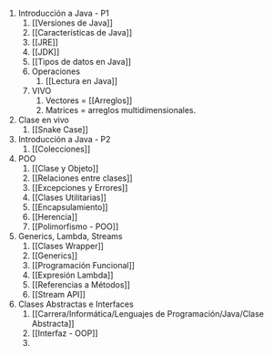 1. Introducción a Java - P1 
	1. [[Versiones de Java]]
	2. [[Características de Java]]
	3. [[JRE]]
	4. [[JDK]]
	5. [[Tipos de datos en Java]]
	6. Operaciones
		1. [[Lectura en Java]]
	7. VIVO
		1. Vectores = [[Arreglos]]
		2. Matrices = arreglos multidimensionales.
2. Clase en vivo
	1. [[Snake Case]]
3. Introducción a Java - P2
	1. [[Colecciones]] 
4. POO 
	1. [[Clase y Objeto]]
	2. [[Relaciones entre clases]]
	3. [[Excepciones y Errores]]
	4. [[Clases Utilitarias]]
	5. [[Encapsulamiento]]
	6. [[Herencia]]
	7. [[Polimorfismo - POO]]
5. Generics, Lambda, Streams
	1. [[Clases Wrapper]]
	2. [[Generics]]
	3. [[Programación Funcional]]
	4. [[Expresión Lambda]]
	5. [[Referencias a Métodos]]
	6. [[Stream API]]
6. Clases Abstractas e Interfaces
	1. [[Carrera/Informática/Lenguajes de Programación/Java/Clase Abstracta]]
	2. [[Interfaz - OOP]]
	3. 

